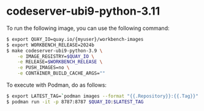 # codeserver-ubi9-python-3.11

To run the following image, you can use the following command:

```bash
$ export QUAY_IO=quay.io/{myuser}/workbench-images
$ export WORKBENCH_RELEASE=2024b
$ make codeserver-ubi9-python-3.9 \
    -e IMAGE_REGISTRY=$QUAY_IO \
    -e RELEASE=$WORKBENCH_RELEASE \
    -e PUSH_IMAGES=no \
    -e CONTAINER_BUILD_CACHE_ARGS=""
```

To execute with Podman, do as follows:

```bash
$ export LATEST_TAG=`podman images --format "{{.Repository}}:{{.Tag}}" | grep "$QUAY_IO:codeserver-ubi9-python-3.9-$WORKBENCH_RELEASE" | sort -r | head -n1 | cut -d':' -f2`
$ podman run -it -p 8787:8787 $QUAY_IO:$LATEST_TAG
```
